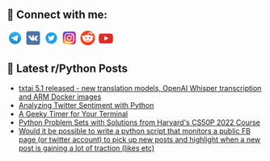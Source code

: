 ## 🔎 Connect with me:
[<img src="https://github.com/bullbesh/bullbesh/blob/main/images/Telegram.png" width="32" height="32" />](https://t.me/bullbesh)
[<img src="https://github.com/bullbesh/bullbesh/blob/main/images/VK.png" width="32" height="32" />](https://vk.com/bullbesh)
[<img src="https://github.com/bullbesh/bullbesh/blob/main/images/Twitter.png" width="32" height="32" />](https://twitter.com/bullbesh1)
[<img src="https://github.com/bullbesh/bullbesh/blob/main/images/Instagram.png" width="32" height="32" />](https://www.instagram.com/bullbesh)
[<img src="https://github.com/bullbesh/bullbesh/blob/main/images/Reddit.png" width="32" height="32" />](https://www.reddit.com/user/bullbesh)
[<img src="https://github.com/bullbesh/bullbesh/blob/main/images/YouTube.png" width="32" height="32" />](https://www.youtube.com/channel/UCtfjRs6uzgq5mfm8S06WTcg)

## 📕 Latest r/Python Posts
<!-- BLOG-POST-LIST:START -->
- [txtai 5.1 released - new translation models, OpenAI Whisper transcription and ARM Docker images](https://www.reddit.com/r/Python/comments/y7d7ia/txtai_51_released_new_translation_models_openai/)
- [Analyzing Twitter Sentiment with Python](https://www.reddit.com/r/Python/comments/y7d4d7/analyzing_twitter_sentiment_with_python/)
- [A Geeky Timer for Your Terminal](https://www.reddit.com/r/Python/comments/y7c8vw/a_geeky_timer_for_your_terminal/)
- [Python Problem Sets with Solutions from Harvard&#39;s CS50P 2022 Course](https://www.reddit.com/r/Python/comments/y7c6ha/python_problem_sets_with_solutions_from_harvards/)
- [Would it be possible to write a python script that monitors a public FB page &lpar;or twitter account&rpar; to pick up new posts and highlight when a new post is gaining a lot of traction &lpar;likes etc&rpar;](https://www.reddit.com/r/Python/comments/y7c0fc/would_it_be_possible_to_write_a_python_script/)
<!-- BLOG-POST-LIST:END -->
